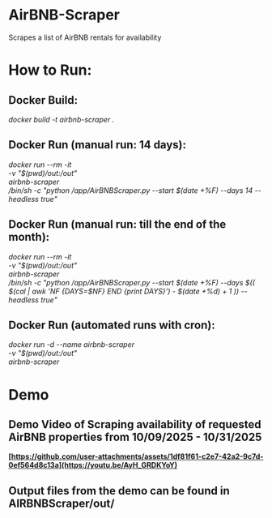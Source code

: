 # AirBNB-Scraper
Scrapes a list of AirBNB rentals for availability

# How to Run:
## Docker Build:
*docker build -t airbnb-scraper .*

## Docker Run (manual run: 14 days):
*docker run --rm -it \
  -v "$(pwd)/out:/out" \
  airbnb-scraper \
  /bin/sh -c "python /app/AirBNBScraper.py --start $(date +%F) --days 14 --headless true"*

## Docker Run (manual run: till the end of the month):
*docker run --rm -it \
  -v "$(pwd)/out:/out" \
  airbnb-scraper \
  /bin/sh -c "python /app/AirBNBScraper.py --start $(date +%F) --days $(( $(cal | awk 'NF {DAYS=$NF} END {print DAYS}') - $(date +%d) + 1 )) --headless true"*

## Docker Run (automated runs with cron):
*docker run -d --name airbnb-scraper \
  -v "$(pwd)/out:/out" \
  airbnb-scraper*

# Demo
## Demo Video of Scraping availability of requested AirBNB properties from 10/09/2025 - 10/31/2025
**[https://github.com/user-attachments/assets/1df81f61-c2e7-42a2-9c7d-0ef564d8c13a](https://youtu.be/AyH_GRDKYoY)**

## Output files from the demo can be found in AIRBNBScraper/out/

